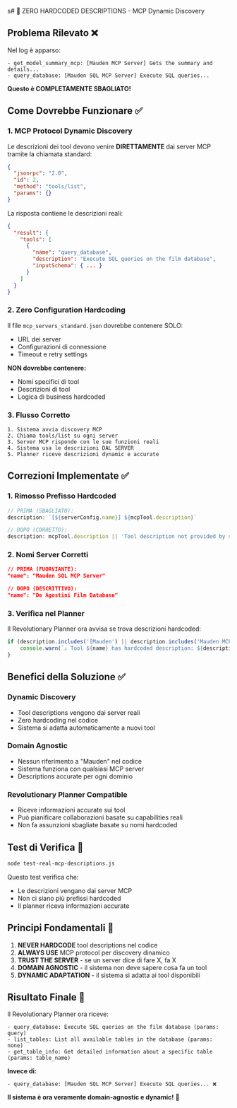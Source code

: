 s# 🚨 ZERO HARDCODED DESCRIPTIONS - MCP Dynamic Discovery

## Problema Rilevato ❌

Nel log è apparso:
```
- get_model_summary_mcp: [Mauden MCP Server] Gets the summary and details...
- query_database: [Mauden SQL MCP Server] Execute SQL queries...
```

**Questo è COMPLETAMENTE SBAGLIATO!** 

## Come Dovrebbe Funzionare ✅

### 1. **MCP Protocol Dynamic Discovery**
Le descrizioni dei tool devono venire **DIRETTAMENTE** dai server MCP tramite la chiamata standard:

```json
{
  "jsonrpc": "2.0",
  "id": 2,
  "method": "tools/list",
  "params": {}
}
```

La risposta contiene le descrizioni reali:
```json
{
  "result": {
    "tools": [
      {
        "name": "query_database",
        "description": "Execute SQL queries on the film database",
        "inputSchema": { ... }
      }
    ]
  }
}
```

### 2. **Zero Configuration Hardcoding**
Il file `mcp_servers_standard.json` dovrebbe contenere SOLO:
- URL dei server
- Configurazioni di connessione
- Timeout e retry settings

**NON dovrebbe contenere:**
- Nomi specifici di tool
- Descrizioni di tool
- Logica di business hardcoded

### 3. **Flusso Corretto**

```
1. Sistema avvia discovery MCP
2. Chiama tools/list su ogni server
3. Server MCP risponde con le sue funzioni reali
4. Sistema usa le descrizioni DAL SERVER
5. Planner riceve descrizioni dynamic e accurate
```

## Correzioni Implementate ✅

### 1. **Rimosso Prefisso Hardcoded**
```javascript
// PRIMA (SBAGLIATO):
description: `[${serverConfig.name}] ${mcpTool.description}`

// DOPO (CORRETTO):
description: mcpTool.description || 'Tool description not provided by server'
```

### 2. **Nomi Server Corretti**
```json
// PRIMA (FUORVIANTE):
"name": "Mauden SQL MCP Server"

// DOPO (DESCRITTIVO):
"name": "De Agostini Film Database"
```

### 3. **Verifica nel Planner**
Il Revolutionary Planner ora avvisa se trova descrizioni hardcoded:
```javascript
if (description.includes('[Mauden') || description.includes('Mauden MCP Server')) {
    console.warn(`⚠️ Tool ${name} has hardcoded description: ${description}`);
}
```

## Benefici della Soluzione ✅

### **Dynamic Discovery**
- Tool descriptions vengono dai server reali
- Zero hardcoding nel codice
- Sistema si adatta automaticamente a nuovi tool

### **Domain Agnostic**
- Nessun riferimento a "Mauden" nel codice
- Sistema funziona con qualsiasi MCP server
- Descriptions accurate per ogni dominio

### **Revolutionary Planner Compatible**
- Riceve informazioni accurate sui tool
- Può pianificare collaborazioni basate su capabilities reali
- Non fa assunzioni sbagliate basate su nomi hardcoded

## Test di Verifica 🧪

```bash
node test-real-mcp-descriptions.js
```

Questo test verifica che:
- Le descrizioni vengano dai server MCP
- Non ci siano più prefissi hardcoded
- Il planner riceva informazioni accurate

## Principi Fondamentali 🎯

1. **NEVER HARDCODE** tool descriptions nel codice
2. **ALWAYS USE** MCP protocol per discovery dinamico
3. **TRUST THE SERVER** - se un server dice di fare X, fa X
4. **DOMAIN AGNOSTIC** - il sistema non deve sapere cosa fa un tool
5. **DYNAMIC ADAPTATION** - il sistema si adatta ai tool disponibili

## Risultato Finale 🎉

Il Revolutionary Planner ora riceve:
```
- query_database: Execute SQL queries on the film database (params: query)
- list_tables: List all available tables in the database (params: none)
- get_table_info: Get detailed information about a specific table (params: table_name)
```

**Invece di:**
```
- query_database: [Mauden SQL MCP Server] Execute SQL queries... ❌
```

**Il sistema è ora veramente domain-agnostic e dynamic!** 🚀

